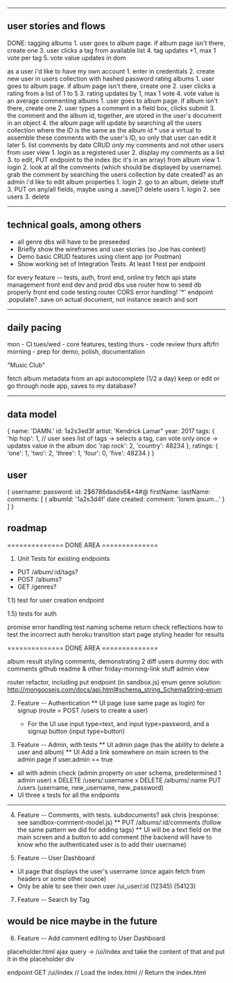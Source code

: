----------------------
user stories and flows
----------------------
DONE:
    tagging albums
      1. user goes to album page. if album page isn't there, create one
      3. user clicks a tag from available list
      4. tag updates +1, max 1 vote per tag
      5. vote value updates in dom

as a user i'd like to
  have my own account
    1. enter in credentials
    2. create new user in users collection with hashed password
    rating albums
      1. user goes to album page. if album page isn't there, create one
      2. user clicks a rating from a list of 1 to 5
      3. rating updates by 1, max 1 vote
      4. vote value is an average
    commenting albums
      1. user goes to album page. if album isn't there, create one
      2. user types a comment in a field box, clicks submit
      3. the comment and the album id, together, are stored in the user's document in an object
      4. the album page will update by searching all the users collection where the ID is the same as the album id
        * use a virtual to assemble these comments with the user's ID, so only that user can edit it later
      5. list comments by date
  CRUD *only* my comments and not other users
    from user view
      1. login as a registered user
      2. display my comments as a list
      3. to edit, PUT endpoint to the index (bc it's in an array)
    from album view
      1. login
      2. look at all the comments (which should be displayed by username). grab the comment by searching the users collection by date created?
as an admin i'd like to
  edit album properties
    1. login
    2. go to an album, delete stuff
    3. PUT on any/all fields, maybe using a .save()?
  delete users
    1. login
    2. see users
    3. delete


-----------------------------
technical goals, among others
-----------------------------
- all genre dbs will have to be preseeded
- Briefly show the wireframes and user stories (so Joe has context)
- Demo basic CRUD features using client app (or Postman)
- Show working set of Integration Tests. At least 1 test per endpoint

for every feature -- tests, auth, front end, online
try fetch api
state management front end
dev and prod dbs
use router
how to seed db properly
front end code
testing
router
CORS
error handling!
'*' endpoint
.populate?
.save on actual document, not instance
search and sort

------------
daily pacing
------------
mon - CI
tues/wed - core features, testing
thurs - code review
thurs aft/fri morning - prep for demo, polish, documentation

"Music Club"

fetch album metadata from an api
  autocomplete (1/2 a day)
  keep or edit
  or go through node app, saves to my database?

----------
data model
----------
{
  name: 'DAMN.'
  id: 1a2s3ed3f
  artist: 'Kendrick Lamar"
  year: 2017
  tags: {
    'hip hop': 1, // user sees list of tags -> selects a tag, can vote only once -> updates value in the album doc
    'rap rock': 2,
    'country': 48234
  },
  ratings: {
    'one': 1,
    'two': 2,
    'three': 1,
    'four': 0,
    'five': 48234
  }
}

user
----
{
  username:
  password:
  id: 2$6786dasds6&*4#@
  firstName:
  lastName:
  comments: [
    {
      albumId: '1a2s3d4f'
      date created:
      comment: 'lorem ipsum...'
    }
  ]
}


roadmap
------

============== DONE AREA ==============

1) Unit Tests for existing endpoints
  - PUT /album/:id/tags?
  - POST /albums?
  - GET /genres?

1.1) test for user creation endpoint

1.5) tests for auth

promise error handling
test naming scheme
return check
reflections
how to test the incorrect auth
heroku transition
start page styling
header for results

============== DONE AREA ==============

album result styling
comments, demonstrating 2 diff users
dummy doc with comments
github readme & other friday-morning-link stuff
admin view

router
refactor, including put endpoint (in sandbox.js)
enum genre solution: http://mongoosejs.com/docs/api.html#schema_string_SchemaString-enum

2) Feature -- Authentication
  ** UI page (use same page as login) for signup (route = POST /users to create a user)
    * For the UI use input type=text, and input type=password, and a signup button (input type=button)

3) Feature -- Admin, with tests
  ** UI admin page (has the ability to delete a user and album)
  ** UI Add a link somewhere on main screen to the admin page if user.admin == true
  * all with admin check (admin property on user schema, predetermined 1 admin user)
    x DELETE /users/:username
    x DELETE /albums/:name
     PUT /users (username, new_username, new_password)
  * UI three 
  x tests for all the endpoints

-----------

4) Feature -- Comments, with tests. subdocuments? ask chris (response: see sandbox-comment-model.js)
  ** PUT /albums/:id/comments (follow the same pattern we did for adding tags)
    ** UI will be a text field on the main screen and a button to add comment (the backend will have to know who the authenticated user is to add their username)

5) Feature -- User Dashboard
  * UI page that displays the user's username (once again fetch from headers or some other source)
  * Only be able to see their own user
  /ui_user/:id (12345) (54123)

7) Feature -- Search by Tag

would be nice maybe in the future
---------------------------------
6) Feature -- Add comment editing to User Dashboard



placeholder.html
ajax query -> /ui/index and take the content of that and put it in the placeholder div
<div id=placeholder>
</div>


endpoint GET /ui/index
  // Load the index.html
  // Return the index.html

